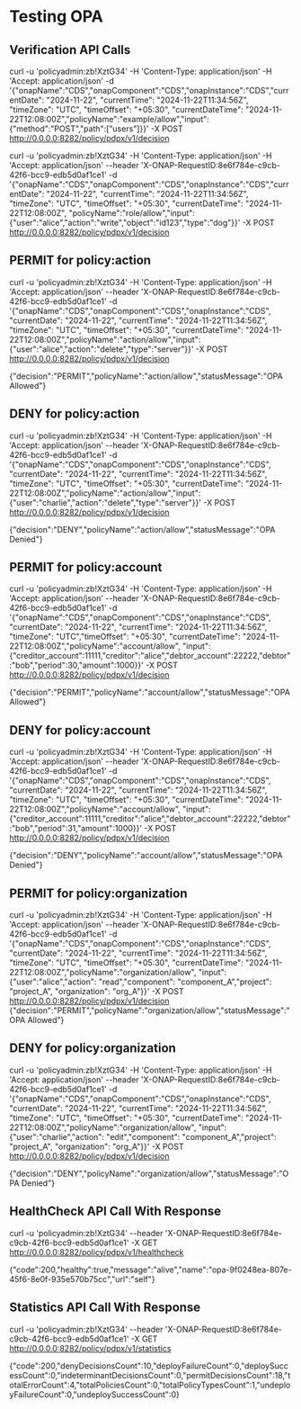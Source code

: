 # Testing OPA

## Verification API Calls

curl -u 'policyadmin:zb!XztG34' -H 'Content-Type: application/json' -H 'Accept: application/json' -d '{"onapName":"CDS","onapComponent":"CDS","onapInstance":"CDS","currentDate": "2024-11-22", "currentTime": "2024-11-22T11:34:56Z", "timeZone": "UTC", "timeOffset": "+05:30", "currentDateTime": "2024-11-22T12:08:00Z","policyName":"example/allow","input":{"method":"POST","path":["users"]}}' -X POST http://0.0.0.0:8282/policy/pdpx/v1/decision

curl -u 'policyadmin:zb!XztG34' -H 'Content-Type: application/json' -H 'Accept: application/json' --header 'X-ONAP-RequestID:8e6f784e-c9cb-42f6-bcc9-edb5d0af1ce1' -d '{"onapName":"CDS","onapComponent":"CDS","onapInstance":"CDS","currentDate": "2024-11-22", "currentTime": "2024-11-22T11:34:56Z", "timeZone": "UTC", "timeOffset": "+05:30", "currentDateTime": "2024-11-22T12:08:00Z", "policyName":"role/allow","input":{"user":"alice","action":"write","object":"id123","type":"dog"}}' -X POST http://0.0.0.0:8282/policy/pdpx/v1/decision

## PERMIT for policy:action

curl -u 'policyadmin:zb!XztG34' -H 'Content-Type: application/json' -H 'Accept: application/json' --header 'X-ONAP-RequestID:8e6f784e-c9cb-42f6-bcc9-edb5d0af1ce1' -d '{"onapName":"CDS","onapComponent":"CDS","onapInstance":"CDS", "currentDate": "2024-11-22", "currentTime": "2024-11-22T11:34:56Z", "timeZone": "UTC", "timeOffset": "+05:30", "currentDateTime": "2024-11-22T12:08:00Z","policyName":"action/allow","input":{"user":"alice","action":"delete","type":"server"}}' -X POST http://0.0.0.0:8282/policy/pdpx/v1/decision

{"decision":"PERMIT","policyName":"action/allow","statusMessage":"OPA Allowed"}

## DENY for policy:action

curl -u 'policyadmin:zb!XztG34' -H 'Content-Type: application/json' -H 'Accept: application/json' --header 'X-ONAP-RequestID:8e6f784e-c9cb-42f6-bcc9-edb5d0af1ce1' -d '{"onapName":"CDS","onapComponent":"CDS","onapInstance":"CDS", "currentDate": "2024-11-22", "currentTime": "2024-11-22T11:34:56Z", "timeZone": "UTC", "timeOffset": "+05:30", "currentDateTime": "2024-11-22T12:08:00Z","policyName":"action/allow","input":{"user":"charlie","action":"delete","type":"server"}}' -X POST http://0.0.0.0:8282/policy/pdpx/v1/decision

{"decision":"DENY","policyName":"action/allow","statusMessage":"OPA Denied"}

## PERMIT for policy:account

curl -u 'policyadmin:zb!XztG34' -H 'Content-Type: application/json' -H 'Accept: application/json' --header 'X-ONAP-RequestID:8e6f784e-c9cb-42f6-bcc9-edb5d0af1ce1' -d '{"onapName":"CDS","onapComponent":"CDS","onapInstance":"CDS", "currentDate": "2024-11-22", "currentTime": "2024-11-22T11:34:56Z", "timeZone": "UTC","timeOffset": "+05:30", "currentDateTime": "2024-11-22T12:08:00Z","policyName":"account/allow", "input":{"creditor_account":11111,"creditor":"alice","debtor_account":22222,"debtor":"bob","period":30,"amount":1000}}' -X POST http://0.0.0.0:8282/policy/pdpx/v1/decision

{"decision":"PERMIT","policyName":"account/allow","statusMessage":"OPA Allowed"}

## DENY for policy:account

curl -u 'policyadmin:zb!XztG34' -H 'Content-Type: application/json' -H 'Accept: application/json' --header 'X-ONAP-RequestID:8e6f784e-c9cb-42f6-bcc9-edb5d0af1ce1' -d '{"onapName":"CDS","onapComponent":"CDS","onapInstance":"CDS", "currentDate": "2024-11-22", "currentTime": "2024-11-22T11:34:56Z", "timeZone": "UTC", "timeOffset": "+05:30", "currentDateTime": "2024-11-22T12:08:00Z","policyName":"account/allow", "input":{"creditor_account":11111,"creditor":"alice","debtor_account":22222,"debtor":"bob","period":31,"amount":1000}}' -X POST http://0.0.0.0:8282/policy/pdpx/v1/decision

{"decision":"DENY","policyName":"account/allow","statusMessage":"OPA Denied"}

## PERMIT for policy:organization

curl -u 'policyadmin:zb!XztG34' -H 'Content-Type: application/json' -H 'Accept: application/json' --header 'X-ONAP-RequestID:8e6f784e-c9cb-42f6-bcc9-edb5d0af1ce1' -d '{"onapName":"CDS","onapComponent":"CDS","onapInstance":"CDS", "currentDate": "2024-11-22", "currentTime": "2024-11-22T11:34:56Z", "timeZone": "UTC", "timeOffset": "+05:30", "currentDateTime": "2024-11-22T12:08:00Z","policyName":"organization/allow", "input":{"user":"alice","action": "read","component": "component_A","project": "project_A", "organization": "org_A"}}' -X POST http://0.0.0.0:8282/policy/pdpx/v1/decision
{"decision":"PERMIT","policyName":"organization/allow","statusMessage":"OPA Allowed"}

## DENY for policy:organization

curl -u 'policyadmin:zb!XztG34' -H 'Content-Type: application/json' -H 'Accept: application/json' --header 'X-ONAP-RequestID:8e6f784e-c9cb-42f6-bcc9-edb5d0af1ce1' -d '{"onapName":"CDS","onapComponent":"CDS","onapInstance":"CDS", "currentDate": "2024-11-22", "currentTime": "2024-11-22T11:34:56Z", "timeZone": "UTC", "timeOffset": "+05:30", "currentDateTime": "2024-11-22T12:08:00Z","policyName":"organization/allow", "input":{"user":"charlie","action": "edit","component": "component_A","project": "project_A", "organization": "org_A"}}' -X POST http://0.0.0.0:8282/policy/pdpx/v1/decision

{"decision":"DENY","policyName":"organization/allow","statusMessage":"OPA Denied"}

## HealthCheck API Call With Response

curl -u 'policyadmin:zb!XztG34' --header 'X-ONAP-RequestID:8e6f784e-c9cb-42f6-bcc9-edb5d0af1ce1' -X GET http://0.0.0.0:8282/policy/pdpx/v1/healthcheck

{"code":200,"healthy":true,"message":"alive","name":"opa-9f0248ea-807e-45f6-8e0f-935e570b75cc","url":"self"}

## Statistics API Call With Response

curl -u 'policyadmin:zb!XztG34' --header 'X-ONAP-RequestID:8e6f784e-c9cb-42f6-bcc9-edb5d0af1ce1' -X GET http://0.0.0.0:8282/policy/pdpx/v1/statistics

{"code":200,"denyDecisionsCount":10,"deployFailureCount":0,"deploySuccessCount":0,"indeterminantDecisionsCount":0,"permitDecisionsCount":18,"totalErrorCount":4,"totalPoliciesCount":0,"totalPolicyTypesCount":1,"undeployFailureCount":0,"undeploySuccessCount":0}

